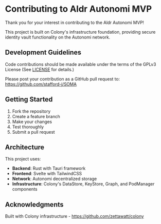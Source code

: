 # Contributing to Aldr Autonomi MVP

Thank you for your interest in contributing to the Aldr Autonomi MVP!

This project is built on Colony's infrastructure foundation, providing secure identity vault functionality on the Autonomi network.

## Development Guidelines

Code contributions should be made available under the terms of the GPLv3 License (See [LICENSE](LICENSE) for details.)

Please post your contribution as a GitHub pull request to: https://github.com/stafford-j/SOMA

## Getting Started

1. Fork the repository
2. Create a feature branch
3. Make your changes
4. Test thoroughly
5. Submit a pull request

## Architecture

This project uses:
- **Backend**: Rust with Tauri framework
- **Frontend**: Svelte with TailwindCSS
- **Network**: Autonomi decentralized storage
- **Infrastructure**: Colony's DataStore, KeyStore, Graph, and PodManager components

## Acknowledgments

Built with Colony infrastructure - https://github.com/zettawatt/colony
